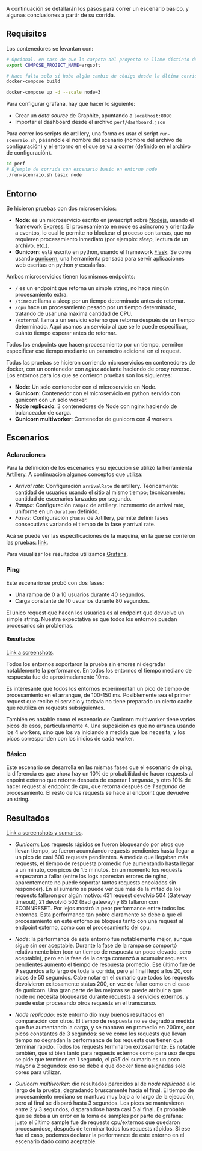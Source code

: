 A continuación se detallarán los pasos para correr un escenario básico, y algunas conclusiones a partir de su corrida.

## Requisitos

Los contenedores se levantan con:

```bash
# Opcional, en caso de que la carpeta del proyecto se llame distinto de arqsoft
export COMPOSE_PROJECT_NAME=arqsoft

# Hace falta solo si hubo algún cambio de código desde la última corrida
docker-compose build

docker-compose up -d --scale node=3
```

Para configurar grafana, hay que hacer lo siguiente:

 - Crear un *data source* de Graphite, apuntando a `localhost:8090`
 - Importar el dashboard desde el archivo `perf/dashboard.json`

Para correr los scripts de artillery, una forma es usar el script `run-scenraio.sh`, pasandole el nombre del scenario (nombre del archivo de configuración) y el entorno en el que se va a correr (definido en el archivo de configuración).

```bash
cd perf
# Ejemplo de corrida con escenario basic en entorno node
./run-scenraio.sh basic node
```

## Entorno

Se hicieron pruebas con dos microservicios:

 - **Node**: es un microservicio escrito en javascript sobre [Nodejs](https://nodejs.org/en/), usando el framework [Express](https://expressjs.com/). El procesamiento en node es asíncrono y orientado a eventos, lo cual le permite no blockear el proceso con tareas, que no requieren procesamiento inmediato (por ejemplo: *sleep*, lectura de un archivo, etc.).
 - **Gunicorn**: está escrito en python, usando el framework [Flask](http://flask.pocoo.org/). Se corre usando [gunicorn](https://gunicorn.org/), una herramienta pensada para servir aplicaciones web escritas en python y escalarlas.

Ambos microservicios tienen los mismos endpoints:

 - `/` es un endpoint que retorna un simple string, no hace ningún procesamiento extra.
 - `/timeout` llama a sleep por un tiempo determinado antes de retornar.
 - `/cpu` hace un procesamiento pesado por un tiempo determinado, tratando de usar una máxima cantidad de CPU.
 - `/external` llama a un servicio externo que retorna después de un tiempo determinado. Aquí usamos un servicio al que se le puede especificar, cuánto tiempo esperar antes de retornar.

Todos los endpoints que hacen procesamiento por un tiempo, permiten especificar ese tiempo mediante un parametro adicional en el request.

Todas las pruebas se hicieron corriendo microservicios en contenedores de docker, con un contenedor con *nginx* adelante haciendo de proxy reverso. Los entornos para los que se corrieron pruebas son los siguientes:

 - **Node**: Un solo contenedor con el microservicio en Node.
 - **Gunicorn**: Contenedor con el microservicio en python servido con gunicorn con un solo worker.
 - **Node replicado**: 3 contenedores de Node con nginx haciendo de balanceador de carga.
 - **Gunicorn multiworker**: Contenedor de gunicorn con 4 workers.

## Escenarios

### Aclaraciones

Para la definición de los escenarios y su ejecución se utilizó la herramienta [Artillery](https://artillery.io/). A continuación algunos conceptos que utiliza:

 - *Arrival rate*: Configuración `arrivalRate` de artillery. Teóricamente: cantidad de usuarios usando el sitio al mismo tiempo; técnicamente: cantidad de escenarios lanzados por segundo.
 - *Rampa*:  Configuración `rampTo` de artillery. Incremento de arrival rate, uniforme en un `duration` definido.
 - *Fases*: Configuración `phases` de Artillery, permite definir fases consecutivas variando el tiempo de la fase y arrival rate.

 Acá se puede ver las especificaciones de la máquina, en la que se corrieron las pruebas: [link](scenario_results.md#resultados-de-las-corridas).

 Para visualizar los resultados utilizamos [Grafana](https://grafana.com/).

### Ping

Este escenario se probó con dos fases:

 - Una rampa de 0 a 10 usuarios durante 40 segundos.
 - Carga constante de 10 usuarios durante 80 segundos.

El único request que hacen los usuarios es al endpoint que devuelve un simple string. Nuestra expectativa es que todos los entornos puedan procesarlos sin problemas.

#### Resultados

[Link a screenshots](scenario_results.md#ping).

Todos los entornos soportaron la prueba sin errores ni degradar notablemente la performance. En todos los entornos el tiempo mediano de respuesta fue de aproximadamente 10ms.

Es interesante que todos los entornos experimentan un pico de tiempo de procesamiento en el arranque, de 100-150 ms. Posiblemente sea el primer request que recibe el servicio y todavia no tiene preparado un cierto cache que reutiliza en requests subsiguientes.

También es notable como el escenario de Gunicorn multiworker tiene varios picos de esos, particularmente 4. Una suposición es que no arranca usando los 4 workers, sino que los va iniciando a medida que los necesita, y los picos corresponden con los inicios de cada worker.

### Básico

Este escenario se desarrolla en las mismas fases que el escenario de ping, la diferencia es que ahora hay un 10% de probabilidad de hacer requests al enpoint externo que retorna después de esperar *1 segundo*, y otro 10% de hacer request al endpoint de cpu, que retorna después de *1 segundo* de procesamiento. El resto de los requests se hace al endpoint que devuelve un string.


## Resultados

[Link a screenshots y sumarios](scenario_results.md#escenario-basico).

 - *Gunicorn*: Los requests rápidos se fueron bloqueando por otros que llevan tiempo, se fueron acumulando requests pendientes hasta llegar a un pico de casi 600 requests pendientes. A medida que llegaban más requests, el tiempo de respuesta promedio fue aumentando hasta llegar a un minuto, con picos de 1.5 minutos. En un momento los requests empezaron a fallar (entre los logs aparecian errores de nginx, aparentemente no puede soportar tantos requests encolados sin responder). En el sumario se puede ver que más de la mitad de los requests fallaron por algún motivo: 431 request devolvió 504 (Gateway timeout), 21 devolvió 502 (Bad gateway) y 85 fallaron con ECONNRESET.
 Por lejos mostró la peor performance entre todos los entornos. Esta performance tan pobre claramente se debe a que el procesamiento en este entorno se bloquea tanto con una request al endpoint externo, como con el procesamiento del cpu.

 - *Node*: la performance de este entorno fue notablemente mejor, aunque sigue sin ser aceptable. Durante la fase de la rampa se comportó relativamente bien (con un tiempo de respuesta un poco elevado, pero aceptable), pero en la fase de la carga comenzó a acumular requests pendientes aumento el tiempo de respuesta promedio. Ese último fue de 9 segundos a lo largo de toda la corrida, pero al final llegó a los 20, con picos de 50 segundos.
 Cabe notar en el sumario que todos los requests devolvieron exitosamente status 200, en vez de fallar como en el caso de gunicorn. Una gran parte de las mejoras se puede atribuir a que node no necesita bloquearse durante requests a servicios externos, y puede estar procesando otros requests en el transcurso.

 - *Node replicado*: este entorno dio muy buenos resultados en comparación con otros. El tiempo de respuesta no se degradó a medida que fue aumentando la carga, y se mantuvo en promedio en 200ms, con picos constantes de 3 segundos: se ve como los requests que llevan tiempo no degradan la performance de los requests que tienen que terminar rápido. Todos los requests terminaron exitosamente. Es notable también, que si bien tanto para requests externos como para uso de cpu se pide que terminen en 1 segundo, el *p95* del sumario es un poco mayor a 2 segundos: eso se debe a que docker tiene asignadas solo cores para utilizar.

 - *Gunicorn multiworker*: dio resultados parecidos al de *node replicado* a lo largo de la prueba, degradando bruscamente hacia el final. El tiempo de procesamiento mediano se mantuvo muy bajo a lo largo de la ejecución, pero al final se disparó hasta 3 segundos. Los picos se mantuvieron entre 2 y 3 segundos, disparandose hasta casi 5 al final.
 Es probable que se deba a un error en la toma de samples por parte de grafana: justo el último sample fue de requests cpu/externos que quedaron procesandose, después de terminar todos los requests rápidos. Si ese fue el caso, podemos declarar la performance de este entorno en el escenario dado como aceptable.

